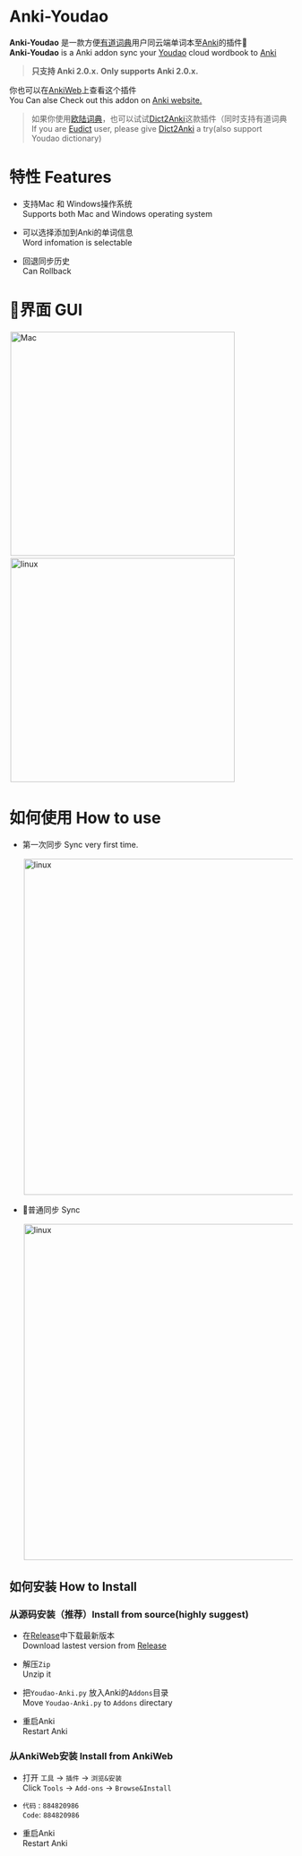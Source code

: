 # Anki-Youdao

**Anki-Youdao** 是一款方便[有道词典](http://cidian.youdao.com/multi.html)用户同云端单词本至[Anki](https://apps.ankiweb.net/#download)的插件  
**Anki-Youdao** is a Anki addon sync your [Youdao](http://cidian.youdao.com/multi.html) cloud wordbook to [Anki](https://apps.ankiweb.net/#download)
>**只支持 Anki 2.0.x.** **Only supports Anki 2.0.x.**  

你也可以在[AnkiWeb](https://ankiweb.net/shared/info/884820986)上查看这个插件  
You Can alse Check out this addon on [ Anki website.](https://ankiweb.net/shared/info/884820986)
> 如果你使用[欧陆词典](http://www.eudic.net/)，也可以试试[Dict2Anki](https://github.com/megachweng/Dict2Anki)这款插件（同时支持有道词典  
If you are [Eudict](http://www.eudic.net/) user, please give [Dict2Anki](https://github.com/megachweng/Dict2Anki) a try(also support Youdao dictionary)


# 特性 Features
- 支持Mac 和 Windows操作系统  
Supports both Mac and Windows operating system

- 可以选择添加到Anki的单词信息  
Word infomation is selectable

- 回退同步历史  
Can Rollback 

# 界面 GUI
<div>
<span><img style="padding:2px" src="https://raw.githubusercontent.com/megachweng/Anki-Youdao/documentations/mian.png" width="400" alt="Mac"/></span>
<span><img  style="padding:2px" src="https://raw.githubusercontent.com/megachweng/Anki-Youdao/documentations/login.png"  width="400"  alt="linux"/></span>
<span ><img  style="padding:2px"
</div>

# 如何使用 How to use
* 第一次同步 Sync very first time.
  <div><img  style="padding:2px" src="https://raw.githubusercontent.com/megachweng/Anki-Youdao/documentations/firstsync.gif"  width="600"  alt="linux"/></div>

* 普通同步 Sync
  <div><img  style="padding:2px" src="https://raw.githubusercontent.com/megachweng/Anki-Youdao/documentations/secondSync.gif"  width="600"  alt="linux"/></div>

## 如何安装 How to Install
### 从源码安装（推荐）Install from source(highly suggest)
  - 在[Release](https://github.com/megachweng/Dict2Anki/releases/tag/v1.0)中下载最新版本  
  Download lastest version from [Release](https://github.com/megachweng/Dict2Anki/releases/tag/v1.0)
  
  - 解压`Zip`  
  Unzip it

  - 把`Youdao-Anki.py` 放入Anki的`Addons`目录  
  Move `Youdao-Anki.py` to `Addons` directary

  - 重启Anki  
  Restart Anki 

### 从AnkiWeb安装 Install from AnkiWeb
  - 打开 `工具` -> `插件` -> `浏览&安装`  
  Click `Tools` -> `Add-ons` -> `Browse&Install` 

  - `代码` : `884820986`  
  `Code`: `884820986`

  - 重启Anki  
  Restart Anki 